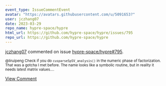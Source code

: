 ```yaml
---
event_type: IssueCommentEvent
avatar: "https://avatars.githubusercontent.com/u/5091653?"
user: jczhang07
date: 2023-03-29
repo_name: hypre-space/hypre
html_url: https://github.com/hypre-space/hypre/issues/795
repo_url: https://github.com/hypre-space/hypre
---
```


<a href='https://github.com/jczhang07' target='_blank'>jczhang07</a> commented on issue <a href='https://github.com/hypre-space/hypre/issues/795' target='_blank'>hypre-space/hypre#795</a>.

<small>@liruipeng Check if you do `cusparseSpSV_analysis()` in the numeric phase of factorization.  That was a gotcha I met before. The name looks like a symbolic routine, but in reality it needs latest matrix values....</small>

<a href='https://github.com/hypre-space/hypre/issues/795' target='_blank'>View Comment</a>